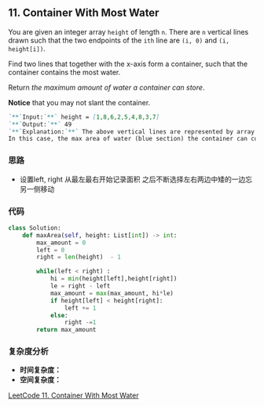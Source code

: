 ## **11. Container With Most Water**

You are given an integer array `height` of length `n`. There are `n` vertical lines drawn such that the two endpoints of the `ith` line are `(i, 0)` and `(i, height[i])`.

Find two lines that together with the x-axis form a container, such that the container contains the most water.

Return *the maximum amount of water a container can store*.

**Notice** that you may not slant the container.

```markdown
`**`Input:`**` height = [1,8,6,2,5,4,8,3,7]
`**`Output:`**` 49
`**`Explanation:`**` The above vertical lines are represented by array [1,8,6,2,5,4,8,3,7].
In this case, the max area of water (blue section) the container can contain is 49.
```

### **思路**
* 设置left, right 从最左最右开始记录面积 之后不断选择左右两边中矮的一边忘另一侧移动

### **代码**

```python
class Solution:
    def maxArea(self, height: List[int]) -> int:
        max_amount = 0
        left = 0
        right = len(height)  - 1

        while(left < right) :
            hi = min(height[left],height[right])
            le = right - left
            max_amount = max(max_amount, hi*le)
            if height[left] < height[right]:
                left += 1
            else:
                right -=1
        return max_amount
```
### **复杂度分析**
* **时间复杂度：**
* **空间复杂度：**

[LeetCode 11. Container With Most Water](https://leetcode.com/problems/container-with-most-water/)
